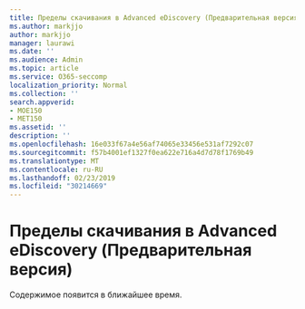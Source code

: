 ```yaml
---
title: Пределы скачивания в Advanced eDiscovery (Предварительная версия)
ms.author: markjjo
author: markjjo
manager: laurawi
ms.date: ''
ms.audience: Admin
ms.topic: article
ms.service: O365-seccomp
localization_priority: Normal
ms.collection: ''
search.appverid:
- MOE150
- MET150
ms.assetid: ''
description: ''
ms.openlocfilehash: 16e033f67a4e56af74065e33456e531af7292c07
ms.sourcegitcommit: f57b4001ef1327f0ea622e716a4d7d78f1769b49
ms.translationtype: MT
ms.contentlocale: ru-RU
ms.lasthandoff: 02/23/2019
ms.locfileid: "30214669"
---
```

# <a name="download-limits-in-advanced-ediscovery-preview"></a>Пределы скачивания в Advanced eDiscovery (Предварительная версия)

Содержимое появится в ближайшее время.